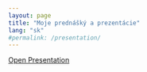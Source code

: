 ```yaml
---
layout: page
title: "Moje prednášký a prezentácie"
lang: "sk"
#permalink: /presentation/
---
```


<a href="#" onclick="openPresentation(); return false;">Open Presentation</a>

<script>
function openPresentation() {
    window.open('/sk/presentations/mtm-2025-borovets/test.html', 'PresentationWindow', 'width=800,height=600,top=300,left=300,noopener,noreferrer');
}
</script>